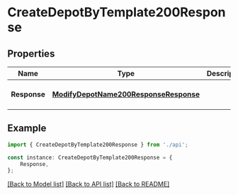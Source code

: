 # CreateDepotByTemplate200Response


## Properties

Name | Type | Description | Notes
------------ | ------------- | ------------- | -------------
**Response** | [**ModifyDepotName200ResponseResponse**](ModifyDepotName200ResponseResponse.md) |  | [optional] [default to undefined]

## Example

```typescript
import { CreateDepotByTemplate200Response } from './api';

const instance: CreateDepotByTemplate200Response = {
    Response,
};
```

[[Back to Model list]](../README.md#documentation-for-models) [[Back to API list]](../README.md#documentation-for-api-endpoints) [[Back to README]](../README.md)
